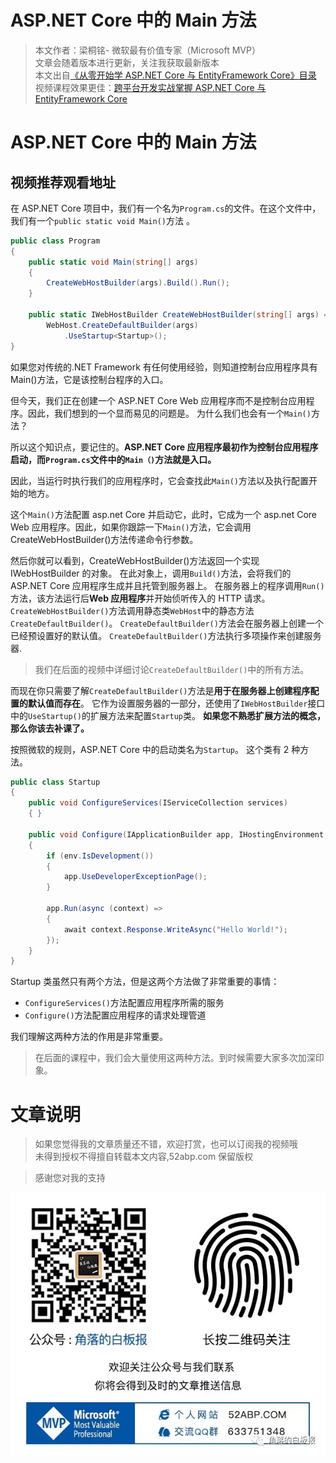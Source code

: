 # ASP.NET Core 中的 Main 方法

> 本文作者：梁桐铭- 微软最有价值专家（Microsoft MVP） </br>
> 文章会随着版本进行更新，关注我获取最新版本 </br>
> 本文出自[《从零开始学 ASP.NET Core 与 EntityFramework Core》目录](https://www.52abp.com/Wiki/mvc/latest) </br>
> 视频课程效果更佳：[跨平台开发实战掌握 ASP.NET Core 与 EntityFramework Core
> ](https://www.52abp.com/College/Course/1) </br>

# ASP.NET Core 中的 Main 方法

## 视频推荐观看地址

在 ASP.NET Core 项目中，我们有一个名为`Program.cs`的文件。在这个文件中，我们有一个`public static void Main()`方法 。

```csharp
public class Program
{
    public static void Main(string[] args)
    {
        CreateWebHostBuilder(args).Build().Run();
    }

    public static IWebHostBuilder CreateWebHostBuilder(string[] args) =>
        WebHost.CreateDefaultBuilder(args)
            .UseStartup<Startup>();
}
```

如果您对传统的.NET Framework 有任何使用经验，则知道控制台应用程序具有 Main()方法，它是该控制台程序的入口。

但今天，我们正在创建一个 ASP.NET Core Web 应用程序而不是控制台应用程序。因此，我们想到的一个显而易见的问题是。
为什么我们也会有一个`Main()`方法？

所以这个知识点，要记住的。**ASP.NET Core 应用程序最初作为控制台应用程序启动，而`Program.cs`文件中的`Main（)`方法就是入口。**

因此，当运行时执行我们的应用程序时，它会查找此`Main()`方法以及执行配置开始的地方。

这个`Main()`方法配置 asp.net Core 并启动它，此时，它成为一个 asp.net Core Web 应用程序。因此，如果你跟踪一下`Main()`方法，它会调用 CreateWebHostBuilder()方法传递命令行参数。

然后你就可以看到，CreateWebHostBuilder()方法返回一个实现 IWebHostBuilder 的对象。
在此对象上，调用`Build()`方法，会将我们的 ASP.NET Core 应用程序生成并且托管到服务器上。
在服务器上的程序调用`Run()` 方法，该方法运行后**Web 应用程序**并开始侦听传入的 HTTP 请求。
`CreateWebHostBuilder()`方法调用静态类`WebHost`中的静态方法`CreateDefaultBuilder()`。
`CreateDefaultBuilder()`方法会在服务器上创建一个已经预设置好的默认值。
`CreateDefaultBuilder()`方法执行多项操作来创建服务器.

> 我们在后面的视频中详细讨论`CreateDefaultBuilder()`中的所有方法。

而现在你只需要了解`CreateDefaultBuilder()`方法是**用于在服务器上创建程序配置的默认值而存在**。
它作为设置服务器的一部分，还使用了`IWebHostBuilder`接口中的`UseStartup()`的扩展方法来配置`Startup`类。
**如果您不熟悉扩展方法的概念， 那么你该去补课了。**

按照微软的规则，ASP.NET Core 中的启动类名为`Startup`。 这个类有 2 种方法。

```csharp
public class Startup
{
    public void ConfigureServices(IServiceCollection services)
    { }

    public void Configure(IApplicationBuilder app, IHostingEnvironment env)
    {
        if (env.IsDevelopment())
        {
            app.UseDeveloperExceptionPage();
        }

        app.Run(async (context) =>
        {
            await context.Response.WriteAsync("Hello World!");
        });
    }
}
```

Startup 类虽然只有两个方法，但是这两个方法做了非常重要的事情：

- `ConfigureServices()`方法配置应用程序所需的服务
- `Configure()`方法配置应用程序的请求处理管道

我们理解这两种方法的作用是非常重要。

> 在后面的课程中，我们会大量使用这两种方法。到时候需要大家多次加深印象。

# 文章说明

> 如果您觉得我的文章质量还不错，欢迎打赏，也可以订阅我的视频哦 </br>
> 未得到授权不得擅自转载本文内容,52abp.com 保留版权 </br>

> 感谢您对我的支持

![公众号：角落的白板报](images/jiaoluowechat.png)
